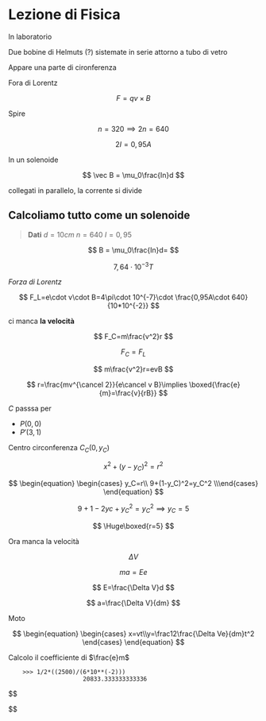 # Lezione di Fisica

In laboratorio

Due bobine di Helmuts (?) sistemate in serie attorno a tubo di vetro

Appare una parte di cironferenza

Fora di Lorentz 

$$
F=qv\times B
$$

Spire

$$
n = 320\implies 2n = 640
$$


$$
2I=0,95A
$$

In un solenoide

$$
\vec B = \mu_0\frac{In}d
$$


collegati in parallelo, la corrente si divide

## Calcoliamo tutto come un solenoide

> **Dati**
> $d=10cm$
> $n = 640$
> $I=0,95$


$$
B = \mu_0\frac{In}d=
$$


$$
7,64\cdot 10^{-3}T
$$


_Forza di Lorentz_

$$
F_L=e\cdot v\cdot B=4\pi\cdot 10^{-7}\cdot \frac{0,95A\cdot 640}{10*10^{-2}}
$$

ci manca **la velocità**


$$
F_C=m\frac{v^2}r
$$


$$
F_C=F_L
$$

$$
m\frac{v^2}r=evB
$$

$$
r=\frac{mv^{\cancel 2}}{e\cancel v B}\implies \boxed{\frac{e}{m}=\frac{v}{rB}}
$$


$C$ passsa per
* $P(0,0)$
* $P'(3,1)$
 $%P''(5,2)$

Centro circonferenza $C_C(0,y_C)$

$$
x^2+(y-y_C)^2=r^2
$$


$$
\begin{equation} \begin{cases} y_C=r\\
9+(1-y_C)^2=y_C^2
\\\end{cases} \end{equation}
$$

$$
9+1-2yc+y_C^2=y_C^2\implies y_C=5
$$

$$
\Huge\boxed{r=5}
$$


Ora manca la velocità


$$
\Delta V
$$

$$
ma=Ee
$$

$$
E=\frac{\Delta V}d
$$

$$
a=\frac{\Delta V}{dm}
$$

Moto

$$
\begin{equation} \begin{cases} x=vt\\y=\frac12\frac{\Delta Ve}{dm}t^2 \end{cases} \end{equation}
$$


Calcolo il coefficiente di $\frac{e}m$

		>>> 1/2*((2500)/(6*10**(-2))) 
		                 20833.333333333336
$$

$$
<!--stackedit_data:
eyJoaXN0b3J5IjpbNzc4MDEwOTczLDE4MjEyODQ0NiwxNzYzMz
g5NDldfQ==
-->